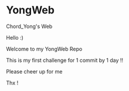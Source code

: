 # YongWeb
Chord_Yong's Web

Hello :)

Welcome to my YongWeb Repo

This is my first challenge for 1 commit by 1 day !!

Please cheer up for me

Thx !
